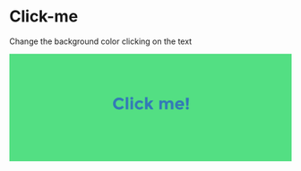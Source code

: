 # Click-me
Change the background color clicking on the text

![alt tag](https://raw.githubusercontent.com/12afaelPereira/Click-me/master/img/click.png)

